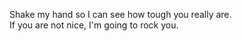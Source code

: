 Shake my hand so I can see how tough you really are. <br/>
If you are not nice, I'm going to rock you. <br/>
